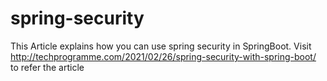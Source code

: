 # spring-security

This Article explains how you can use spring security in SpringBoot. Visit http://techprogramme.com/2021/02/26/spring-security-with-spring-boot/ to refer the article
